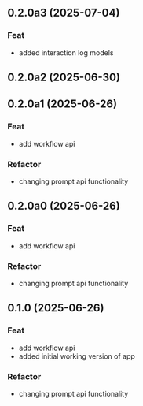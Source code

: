 ## 0.2.0a3 (2025-07-04)

### Feat

- added interaction log models

## 0.2.0a2 (2025-06-30)

## 0.2.0a1 (2025-06-26)

### Feat

- add workflow api

### Refactor

- changing prompt api functionality

## 0.2.0a0 (2025-06-26)

### Feat

- add workflow api

### Refactor

- changing prompt api functionality

## 0.1.0 (2025-06-26)

### Feat

- add workflow api
- added initial working version of app

### Refactor

- changing prompt api functionality
